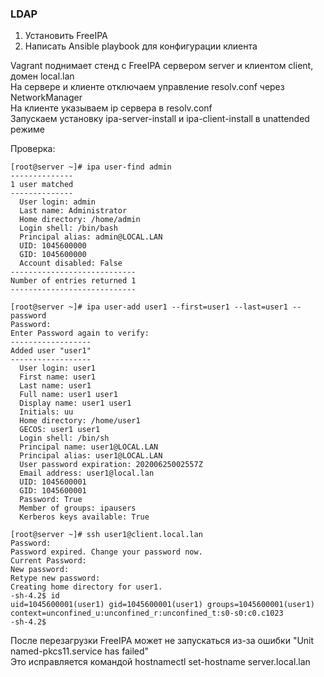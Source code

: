 ### LDAP

1. Установить FreeIPA
2. Написать Ansible playbook для конфигурации клиента

Vagrant поднимает стенд с FreeIPA сервером server и клиентом client, домен local.lan  
На сервере и клиенте отключаем управление resolv.conf через NetworkManager  
На клиенте указываем ip сервера в resolv.conf  
Запускаем установку ipa-server-install и ipa-client-install в unattended режиме

Проверка:
```
[root@server ~]# ipa user-find admin
--------------
1 user matched
--------------
  User login: admin
  Last name: Administrator
  Home directory: /home/admin
  Login shell: /bin/bash
  Principal alias: admin@LOCAL.LAN
  UID: 1045600000
  GID: 1045600000
  Account disabled: False
----------------------------
Number of entries returned 1
----------------------------
```
```
[root@server ~]# ipa user-add user1 --first=user1 --last=user1 --password
Password:
Enter Password again to verify:
------------------
Added user "user1"
------------------
  User login: user1
  First name: user1
  Last name: user1
  Full name: user1 user1
  Display name: user1 user1
  Initials: uu
  Home directory: /home/user1
  GECOS: user1 user1
  Login shell: /bin/sh
  Principal name: user1@LOCAL.LAN
  Principal alias: user1@LOCAL.LAN
  User password expiration: 20200625002557Z
  Email address: user1@local.lan
  UID: 1045600001
  GID: 1045600001
  Password: True
  Member of groups: ipausers
  Kerberos keys available: True
```
```
[root@server ~]# ssh user1@client.local.lan
Password:
Password expired. Change your password now.
Current Password:
New password:
Retype new password:
Creating home directory for user1.
-sh-4.2$ id
uid=1045600001(user1) gid=1045600001(user1) groups=1045600001(user1) context=unconfined_u:unconfined_r:unconfined_t:s0-s0:c0.c1023
-sh-4.2$
```
После перезагрузки FreeIPA может не запускаться из-за ошибки "Unit named-pkcs11.service has failed"  
Это исправляется командой hostnamectl set-hostname server.local.lan
